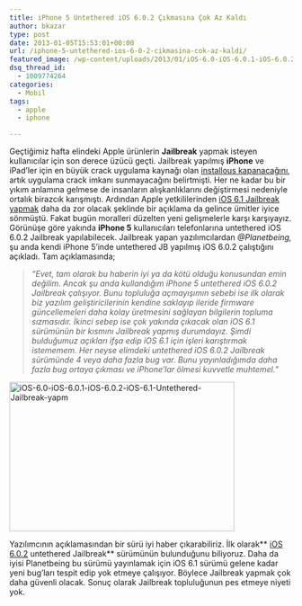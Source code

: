 ```yaml
---
title: iPhone 5 Untethered iOS 6.0.2 Çıkmasına Çok Az Kaldı
author: bkazar
type: post
date: 2013-01-05T15:53:01+00:00
url: /iphone-5-untethered-ios-6-0-2-cikmasina-cok-az-kaldi/
featured_image: /wp-content/uploads/2013/01/iOS-6.0-iOS-6.0.1-iOS-6.0.2-iOS-6.1-Untethered-Jailbreak-yapm-100x100.jpg
dsq_thread_id:
  - 1009774264
categories:
  - Mobil
tags:
  - apple
  - iphone

---
```

Geçtiğimiz hafta elindeki Apple ürünlerin **Jailbreak** yapmak isteyen kullanıcılar için son derece üzücü geçti. Jailbreak yapılmış **iPhone** ve iPad’ler için en büyük crack uygulama kaynağı olan [installous kapanacağını][1], artık uygulama crack imkanı sunmayacağını belirtmişti. Her ne kadar bu bir yıkım anlamına gelmese de insanların alışkanlıklarını değiştirmesi nedeniyle ortalık birazcık karışmıştı. Ardından Apple yetkililerinden [iOS 6.1 Jailbreak yapmak][2] daha da zor olacak şeklinde bir açıklama da gelince ümitler iyice sönmüştü. Fakat bugün moralleri düzelten yeni gelişmelerle karşı karşıyayız. Görünüşe göre yakında **iPhone 5** kullanıcıları telefonlarına untethered iOS 6.0.2 Jailbreak yapılabilecek. Jailbreak yapan yazılımcılardan _@Planetbeing,_ şu anda kendi iPhone 5’inde untethered JB yapılmış iOS 6.0.2 çalıştığını açıkladı. Tam açıklamasında;

> _“Evet, tam olarak bu haberin iyi ya da kötü olduğu konusundan emin değilim. Ancak şu anda kullandığım iPhone 5 untethered iOS 6.0.2 Jailbreak çalışıyor. Bunu topluluğa açmayışımın sebebi ise ilk olarak biz yazılım geliştiricilerinin kendine saklayıp ileride firmware güncellemeleri daha kolay üretmesini sağlayan bilgilerin topluma sızmasıdır. İkinci sebep ise çok yakında çıkacak olan iOS 6.1 sürümünün bir kısmını Jailbreak yapmış durumdayız. Şimdi bulduğumuz açıkları ifşa edip iOS 6.1 için işleri karıştırmak istememem. Her neyse elimdeki untethered iOS 6.0.2 Jailbreak sürümünde 4 veya daha fazla bug var. Bunu yayınladığımda daha fazla bug ortaya çıkması ve iPhone’lar ölmesi kuvvetle muhtemel.”_

<img class="aligncenter size-large wp-image-10450" alt="iOS-6.0-iOS-6.0.1-iOS-6.0.2-iOS-6.1-Untethered-Jailbreak-yapm" src="https://www.murekkep.org/wp-content/uploads/2013/01/iOS-6.0-iOS-6.0.1-iOS-6.0.2-iOS-6.1-Untethered-Jailbreak-yapm-400x266.jpg" width="400" height="266" srcset="https://www.murekkep.org/wp-content/uploads/2013/01/iOS-6.0-iOS-6.0.1-iOS-6.0.2-iOS-6.1-Untethered-Jailbreak-yapm-400x266.jpg 400w, https://www.murekkep.org/wp-content/uploads/2013/01/iOS-6.0-iOS-6.0.1-iOS-6.0.2-iOS-6.1-Untethered-Jailbreak-yapm-50x33.jpg 50w, https://www.murekkep.org/wp-content/uploads/2013/01/iOS-6.0-iOS-6.0.1-iOS-6.0.2-iOS-6.1-Untethered-Jailbreak-yapm-125x83.jpg 125w, https://www.murekkep.org/wp-content/uploads/2013/01/iOS-6.0-iOS-6.0.1-iOS-6.0.2-iOS-6.1-Untethered-Jailbreak-yapm-300x200.jpg 300w, https://www.murekkep.org/wp-content/uploads/2013/01/iOS-6.0-iOS-6.0.1-iOS-6.0.2-iOS-6.1-Untethered-Jailbreak-yapm-457x305.jpg 457w, https://www.murekkep.org/wp-content/uploads/2013/01/iOS-6.0-iOS-6.0.1-iOS-6.0.2-iOS-6.1-Untethered-Jailbreak-yapm.jpg 634w" sizes="(max-width: 400px) 100vw, 400px" /> 

Yazılımcının açıklamasından bir sürü iyi haber çıkarabiliriz. İlk olarak** [iOS 6.0.2][3] untethered Jailbreak** sürümünün bulunduğunu biliyoruz. Daha da iyisi Planetbeing bu sürümü yayınlamak için iOS 6.1 sürümü gelene kadar yeni bug’ları tespit edip yok etmeye çalışıyor. Böylece Jailbreak yapmak çok daha güvenli olacak. Sonuç olarak Jailbreak topluluğunun pes etmeye niyeti yok.

&nbsp;

 [1]: https://www.murekkep.org/install0us-fisi-cekildi-10284
 [2]: https://www.murekkep.org/ios-6-1-jailbreak-yapmak-cok-daha-zorlasacak-10131
 [3]: https://www.murekkep.org/apple-ios-6-0-2-guncellemesi-yayinladi-9978